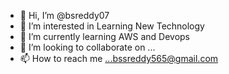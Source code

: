 - 👋 Hi, I’m @bsreddy07
- 👀 I’m interested in Learning New Technology
- 🌱 I’m currently learning AWS and Devops
- 💞️ I’m looking to collaborate on ...
- 📫 How to reach me ...bssreddy565@gmail.com

<!---
bsreddy07/bsreddy07 is a ✨ special ✨ repository because its `README.md` (this file) appears on your GitHub profile.
You can click the Preview link to take a look at your changes.
--->

